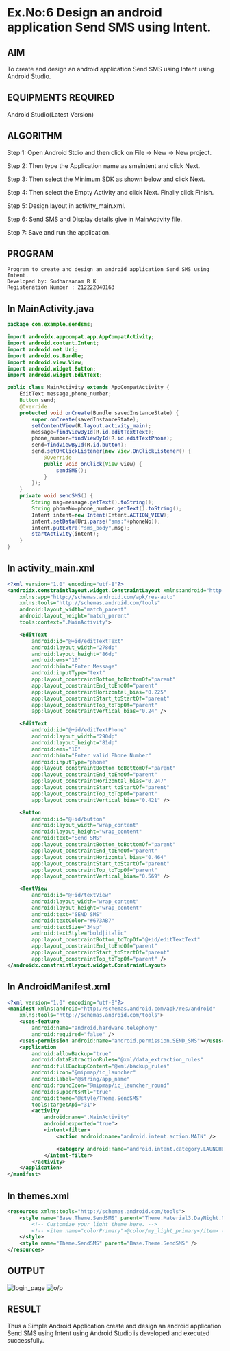 
# Ex.No:6 Design an android application Send SMS using Intent.


## AIM

To create and design an android application Send SMS using Intent using Android Studio.

## EQUIPMENTS REQUIRED

Android Studio(Latest Version)

## ALGORITHM

Step 1: Open Android Stdio and then click on File -> New -> New project.

Step 2: Then type the Application name as smsintent and click Next. 

Step 3: Then select the Minimum SDK as shown below and click Next.

Step 4: Then select the Empty Activity and click Next. Finally click Finish.

Step 5: Design layout in activity_main.xml.

Step 6: Send SMS and Display details give in MainActivity file.

Step 7: Save and run the application.

## PROGRAM
```
Program to create and design an android application Send SMS using Intent.
Developed by: Sudharsanam R K
Registeration Number : 212222040163
```
## In MainActivity.java
```java
package com.example.sendsms;

import androidx.appcompat.app.AppCompatActivity;
import android.content.Intent;
import android.net.Uri;
import android.os.Bundle;
import android.view.View;
import android.widget.Button;
import android.widget.EditText;

public class MainActivity extends AppCompatActivity {
    EditText message,phone_number;
    Button send;
    @Override
    protected void onCreate(Bundle savedInstanceState) {
        super.onCreate(savedInstanceState);
        setContentView(R.layout.activity_main);
        message=findViewById(R.id.editTextText);
        phone_number=findViewById(R.id.editTextPhone);
        send=findViewById(R.id.button);
        send.setOnClickListener(new View.OnClickListener() {
            @Override
            public void onClick(View view) {
                sendSMS();
            }
        });
    }
    private void sendSMS() {
        String msg=message.getText().toString();
        String phoneNo=phone_number.getText().toString();
        Intent intent=new Intent(Intent.ACTION_VIEW);
        intent.setData(Uri.parse("sms:"+phoneNo));
        intent.putExtra("sms_body",msg);
        startActivity(intent);
    }
}
```
## In activity_main.xml
```xml
<?xml version="1.0" encoding="utf-8"?>
<androidx.constraintlayout.widget.ConstraintLayout xmlns:android="http://schemas.android.com/apk/res/android"
    xmlns:app="http://schemas.android.com/apk/res-auto"
    xmlns:tools="http://schemas.android.com/tools"
    android:layout_width="match_parent"
    android:layout_height="match_parent"
    tools:context=".MainActivity">

    <EditText
        android:id="@+id/editTextText"
        android:layout_width="278dp"
        android:layout_height="86dp"
        android:ems="10"
        android:hint="Enter Message"
        android:inputType="text"
        app:layout_constraintBottom_toBottomOf="parent"
        app:layout_constraintEnd_toEndOf="parent"
        app:layout_constraintHorizontal_bias="0.225"
        app:layout_constraintStart_toStartOf="parent"
        app:layout_constraintTop_toTopOf="parent"
        app:layout_constraintVertical_bias="0.24" />

    <EditText
        android:id="@+id/editTextPhone"
        android:layout_width="290dp"
        android:layout_height="81dp"
        android:ems="10"
        android:hint="Enter valid Phone Number"
        android:inputType="phone"
        app:layout_constraintBottom_toBottomOf="parent"
        app:layout_constraintEnd_toEndOf="parent"
        app:layout_constraintHorizontal_bias="0.247"
        app:layout_constraintStart_toStartOf="parent"
        app:layout_constraintTop_toTopOf="parent"
        app:layout_constraintVertical_bias="0.421" />

    <Button
        android:id="@+id/button"
        android:layout_width="wrap_content"
        android:layout_height="wrap_content"
        android:text="Send SMS"
        app:layout_constraintBottom_toBottomOf="parent"
        app:layout_constraintEnd_toEndOf="parent"
        app:layout_constraintHorizontal_bias="0.464"
        app:layout_constraintStart_toStartOf="parent"
        app:layout_constraintTop_toTopOf="parent"
        app:layout_constraintVertical_bias="0.569" />

    <TextView
        android:id="@+id/textView"
        android:layout_width="wrap_content"
        android:layout_height="wrap_content"
        android:text="SEND SMS"
        android:textColor="#673AB7"
        android:textSize="34sp"
        android:textStyle="bold|italic"
        app:layout_constraintBottom_toTopOf="@+id/editTextText"
        app:layout_constraintEnd_toEndOf="parent"
        app:layout_constraintStart_toStartOf="parent"
        app:layout_constraintTop_toTopOf="parent" />
</androidx.constraintlayout.widget.ConstraintLayout>
```
## In AndroidManifest.xml
```xml
<?xml version="1.0" encoding="utf-8"?>
<manifest xmlns:android="http://schemas.android.com/apk/res/android"
    xmlns:tools="http://schemas.android.com/tools">
    <uses-feature
        android:name="android.hardware.telephony"
        android:required="false" />
    <uses-permission android:name="android.permission.SEND_SMS"></uses-permission>
    <application
        android:allowBackup="true"
        android:dataExtractionRules="@xml/data_extraction_rules"
        android:fullBackupContent="@xml/backup_rules"
        android:icon="@mipmap/ic_launcher"
        android:label="@string/app_name"
        android:roundIcon="@mipmap/ic_launcher_round"
        android:supportsRtl="true"
        android:theme="@style/Theme.SendSMS"
        tools:targetApi="31">
        <activity
            android:name=".MainActivity"
            android:exported="true">
            <intent-filter>
                <action android:name="android.intent.action.MAIN" />

                <category android:name="android.intent.category.LAUNCHER" />
            </intent-filter>
        </activity>
    </application>
</manifest>
```

## In themes.xml 
```xml
<resources xmlns:tools="http://schemas.android.com/tools">
    <style name="Base.Theme.SendSMS" parent="Theme.Material3.DayNight.NoActionBar">
        <!-- Customize your light theme here. -->
        <!-- <item name="colorPrimary">@color/my_light_primary</item> -->
    </style>
    <style name="Theme.SendSMS" parent="Base.Theme.SendSMS" />
</resources>
```
## OUTPUT
![login_page](https://github.com/SudharsanamRK/sendsms/assets/115523484/b4dd2cc5-64f9-4f0e-825e-a7bf583bf742)
![o/p](https://github.com/SudharsanamRK/sendsms/assets/115523484/8c821b48-4749-49ab-842c-6088af86ac02)


## RESULT
Thus a Simple Android Application create and design an android application Send SMS using Intent using Android Studio is developed and executed successfully.
